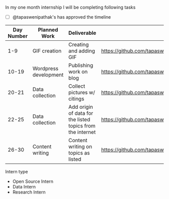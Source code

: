 In my one month internship I will be completing following tasks

- [ ] @tapaswenipathak's has approved the timeline


| Day Number  |  Planned Work | Deliverable | Ticket | Intern Type |
|---|---|---|---|---|
| 1-9 | GIF creation   | Creating and adding GIF  | https://github.com/tapaswenipathak/GitGIFs/issues   | Open Source intern  |
| 10-19 | Wordpress development   | Publishing work on blog  | https://github.com/tapaswenipathak/Internship/issues/61   | Research Intern  |
| 20-21 |  Data collection  | Collect pictures w/ citings   | https://github.com/tapaswenipathak/Bot-list/issues/2  | Data Intern  |
| 22-25 |  Data collection  | Add  origin of data for the listed topics from the internet   | https://github.com/tapaswenipathak/TheLesserNumber/issues/1  | Data Intern  |
| 26-30 |  Content writing  | Content writing on topics as listed   | https://github.com/tapaswenipathak/TheLesserNumber/issues/4  | Research Intern  |

Intern type

- Open Source Intern 
- Data Intern 
- Research Intern 

